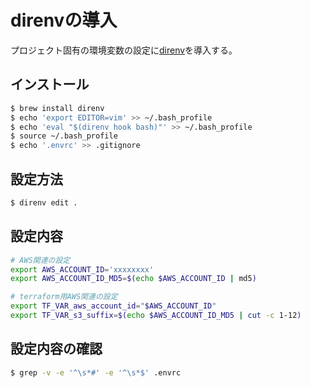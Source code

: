 # direnvの導入

プロジェクト固有の環境変数の設定に[direnv](https://github.com/direnv/direnv)を導入する。

## インストール

```bash
$ brew install direnv
$ echo 'export EDITOR=vim' >> ~/.bash_profile
$ echo 'eval "$(direnv hook bash)"' >> ~/.bash_profile
$ source ~/.bash_profile
$ echo '.envrc' >> .gitignore
```

## 設定方法

```bash
$ direnv edit .
```

## 設定内容

```bash
# AWS関連の設定
export AWS_ACCOUNT_ID='xxxxxxxx'
export AWS_ACCOUNT_ID_MD5=$(echo $AWS_ACCOUNT_ID | md5)

# terraform用AWS関連の設定
export TF_VAR_aws_account_id="$AWS_ACCOUNT_ID"
export TF_VAR_s3_suffix=$(echo $AWS_ACCOUNT_ID_MD5 | cut -c 1-12)
```

## 設定内容の確認

```bash
$ grep -v -e '^\s*#' -e '^\s*$' .envrc
```

